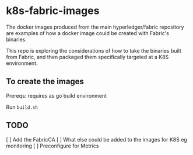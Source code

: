 # k8s-fabric-images

The docker images produced from the main hyperledger/fabric repository are examples of how a docker image could be created with Fabric's binaries.

This repo is exploring the considerations of how to take the binaries built from Fabric, and then packaged them specifically targeted at a K8S environment.

## To create the images

Prereqs: requires as go build environment

Run `build.sh`

## TODO

[ ] Add the FabricCA
[ ] What else could be added to the images for K8S eg monitoring
[ ] Preconfigure for Metrics
